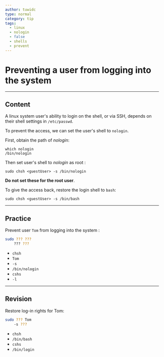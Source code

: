 ```yaml
---
author: tuwidc
type: normal
category: tip
tags:
  - linux
  - nologin
  - false
  - shells
  - prevent
---
```


# Preventing a user from logging into the system


---

## Content

A linux system user's ability to login on the shell, or via SSH, depends on their shell settings in `/etc/passwd`.

To prevent the access, we can set the user's shell to `nologin`.

First, obtain the path of *nologin*:

```plain-text
which nologin
/bin/nologin
```

Then set user's shell to *nologin* as root :

```plain-text
sudo chsh <guestUser> -s /bin/nologin
```

**Do not set these for the root user**.

To give the access back, restore the login shell to `bash`:

```plain-text
sudo chsh <guestUser> -s /bin/bash 
```


---

## Practice

Prevent user `Tom`  from logging into the system :

```bash
sudo ??? ??? 
    ??? ???
```

- `chsh`
- `Tom`
- `-s`
- `/bin/nologin`
- `cshs`
- `-l`


---

## Revision

Restore log-in rights for Tom:

```bash
sudo ??? Tom 
    -s ???
```

- `chsh`
- `/bin/bash`
- `cshs`
- `/bin/login`

